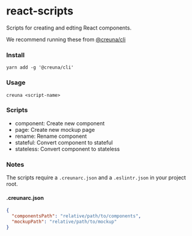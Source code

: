 # react-scripts

Scripts for creating and edting React components.

We recommend running these from [@creuna/cli](https://github.com/Creuna-Oslo/cli)

### Install

```
yarn add -g '@creuna/cli'
```

### Usage

```
creuna <script-name>
```

### Scripts

- component: Create new component
- page: Create new mockup page
- rename: Rename component
- stateful: Convert component to stateful
- stateless: Convert component to stateless

### Notes

The scripts require a `.creunarc.json` and a `.eslintr.json` in your project root.

#### .creunarc.json

```json
{
  "componentsPath": "relative/path/to/components",
  "mockupPath": "relative/path/to/mockup"
}
```
